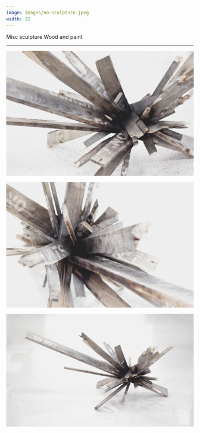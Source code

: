 ```yaml
---
image: images/no-sculpture.jpeg
width: 22
---
```


Misc sculpture
Wood and paint
***
![Image](images/no-sculpture.jpeg)

![Image](images/no-sculpture-1.jpeg)

![Image](images/no-sculpture-2.jpeg)
